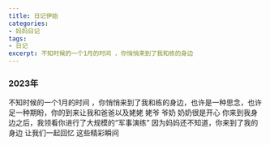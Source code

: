```yaml
---
title: 日记伊始
categories: 
- 妈妈日记
tags:
- 日记
excerpt: 不知时候的一个1月的时间 ，你悄悄来到了我和栋的身边
---
```

### 2023年
不知时候的一个1月的时间 ，你悄悄来到了我和栋的身边，也许是一种思念，也许足一种期盼，你的到来让我和爸爸以及姥姥 姥爷 爷奶 奶奶很是开心
你来到我身边之后，我领看你进行了大规模的“军事演练” 因为妈妈还不知道，你来到了我的身边
让我们一起回忆 这些精彩瞬间